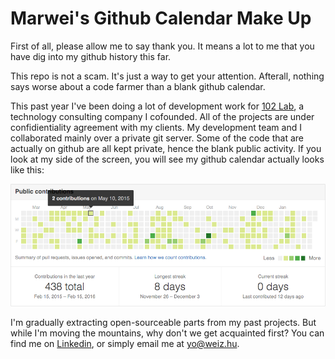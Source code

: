 # Marwei's Github Calendar Make Up

First of all, please allow me to say thank you. It means a lot to me that you have dig into my github history this far.

This repo is not a scam. It's just a way to get your attention. Afterall, nothing says worse about a code farmer than a blank github calendar. 

This past year I've been doing a lot of development work for [102 Lab](http://102lab.com/), a technology consulting company I cofounded. All of the projects are under confidientiality agreement with my clients. My development team and I collaborated mainly over a private git server. Some of the code that are actually on github are all kept private, hence the blank public activity. If you look at my side of the screen, you will see my github calendar actually looks like this:

![screenshot](https://github.com/marwei/git_history/blob/master/screenshot.png)

I'm gradually extracting open-sourceable parts from my past projects. But while I'm moving the mountains, why don't we get acquainted first? You can find me on [Linkedin](https://www.linkedin.com/in/martinzhuwei), or simply  email me at [yo@weiz.hu](mailto:yo@weiz.hu).

